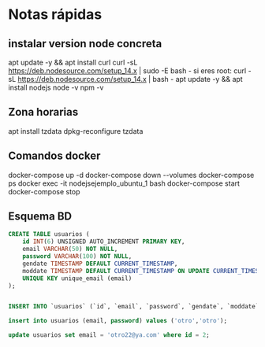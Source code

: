 # Notas rápidas

## instalar version node concreta

apt update -y && apt install curl
curl -sL https://deb.nodesource.com/setup_14.x | sudo -E bash -
si eres root: curl -sL https://deb.nodesource.com/setup_14.x | bash -
apt update -y && apt install nodejs
node -v
npm -v

## Zona horarias
apt install tzdata
dpkg-reconfigure tzdata





## Comandos docker
docker-compose up -d
docker-compose down --volumes 
docker-compose ps
docker exec -it nodejsejemplo_ubuntu_1 bash
docker-compose start
docker-compose stop



## Esquema BD

```sql
CREATE TABLE usuarios (
    id INT(6) UNSIGNED AUTO_INCREMENT PRIMARY KEY,
    email VARCHAR(50) NOT NULL,
    password VARCHAR(100) NOT NULL,
    gendate TIMESTAMP DEFAULT CURRENT_TIMESTAMP,
    moddate TIMESTAMP DEFAULT CURRENT_TIMESTAMP ON UPDATE CURRENT_TIMESTAMP,
    UNIQUE KEY unique_email (email)
);


INSERT INTO `usuarios` (`id`, `email`, `password`, `gendate`, `moddate`) VALUES (NULL, 'jrgavilanes@gmail.com', 'juanra', CURRENT_TIMESTAMP, CURRENT_TIMESTAMP);

insert into usuarios (email, password) values ('otro','otro');

update usuarios set email = 'otro22@ya.com' where id = 2;

```